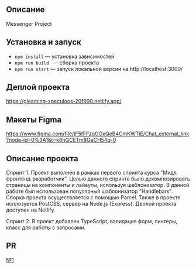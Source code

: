 ## Описание
Messenger Project
## Установка и запуск

- `npm install` — установка зависимостей
- `npm run build ` — сборка проекта
- `npm run start` — запуск локальной версии на http://localhost:3000/

## Деплой проекта

https://gleaming-speculoos-20f990.netlify.app/

## Макеты Figma

https://www.figma.com/file/jF5fFFzgGOxQeB4CmKWTiE/Chat_external_link?node-id=0%3A1&t=k8hGCETm8GeCH54q-0

## Описание проекта

Спринт 1. Проект выполнен в рамках первого спринта курса "Мидл фронтенд-разработчик". Целью данного спринта было декомпозировать страницы на компоненты и лайауты, используя шаблонизатор. 
В данной работе был использован популярный шаблонизатор "Handlebars". Сборка проекта осуществляется с помощью Parcel. 
Также в проекте исплозуется PostCSS, сервер на Node.js (Express). Деплой проекта доступен на Netlify.

Спринт 2. В проект добавлен TypeScript, валидация форм, линтеры, класс для работы с запросами.
## PR
[№1](https://github.com/MaryWebDev/middle.messenger.praktikum.yandex/pull/5)
